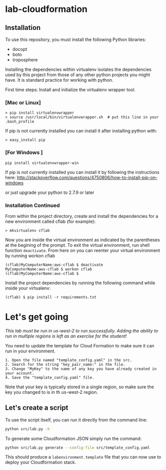 # lab-cloudformation

## Installation

To use this repository, you must install the following Python libraries:

 - docopt
 - boto
 - troposphere

Installing the dependencies within virtualenv isolates the dependencies used by this project from those of any other python projects you might have. It is standard practice for working with python.

First time steps: Install and initialize the virtualenv wrapper tool.
### [Mac or Linux]
```
> pip install virtualenvwrapper
> source /usr/local/bin/virtualenvwrapper.sh  # put this line in your .bash_profile
```
If pip is not currently installed you can install it after installing python with:
```
> easy_install pip
```
### [For Windows ]
```
pip install virtualenvwrapper-win
```
If pip is not currently installed you can install it by following the instructions here:
http://stackoverflow.com/questions/4750806/how-to-install-pip-on-windows

or just upgrade your python to 2.7.9 or later

### Installation Continued
From within the project directory, create and install the dependencies for a new environment called cflab (for example):

```
> mkvirtualenv cflab 
```

Now you are inside the virtual environment as indicated by the parentheses at the begining of the prompt. To exit the virtual environment, run shell function `deactivate`. From here on you can reenter your virtual environment by running workon cflab

```
(cflab)MyComputerName:aws-cflab $ deactivate
MyComputerName:aws-cflab $ workon cflab
(cflab)MyComputerName:aws-cflab $
```
Install the project dependencies by running the following command while inside your virtualenv:

```
(cflab) $ pip install -r requirements.txt
```

# Let's get going

<em>This lab must be run in us-west-2 to run successfully. Adding the ability to run in multiple regions is left as an exercise for the student!</em>

You need to update the template for Cloud Formation to make sure it can run in your environment. 

    1. Open the file named "template_config.yaml" in the src.
    2. Search for the string "key_pair_name:" in the file.
    3. Change "MyKey" to the name of any key you have already created in your account.
    4. Save the "template_config.yaml" file.

Note that your key is typically stored in a single region, so make sure the key you changed to is in th us-west-2 region.


## Let's create a script
To use the script itself, you can run it directly from the command line:

```bash
python src/lab.py -h
```

To generate some Cloudformation JSON simply run the command:

```bash
python src/lab.py generate --config-file src/template_config.yaml
```

This should produce a `labenvironment.template` file that you can now use to deploy your
Cloudformation stack.
